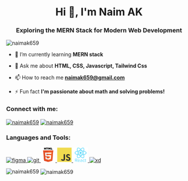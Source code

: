 <h1 align="center">Hi 👋, I'm Naim AK</h1>
<h3 align="center">Exploring the MERN Stack for Modern Web Development</h3>

<p align="left"> <img src="https://komarev.com/ghpvc/?username=naimak659&label=Profile%20views&color=0e75b6&style=flat" alt="naimak659" /> </p>

- 🌱 I’m currently learning **MERN stack**

- 💬 Ask me about **HTML, CSS, Javascript, Tailwind Css**

- 📫 How to reach me **naimak659@gmail.com**

- ⚡ Fun fact **I'm passionate about math and solving problems!**

<h3 align="left">Connect with me:</h3>
<p align="left">
<a href="https://twitter.com/naimak659" target="blank"><img align="center" src="https://raw.githubusercontent.com/rahuldkjain/github-profile-readme-generator/master/src/images/icons/Social/twitter.svg" alt="naimak659" height="30" width="40" /></a>
<a href="https://instagram.com/naimak659" target="blank"><img align="center" src="https://raw.githubusercontent.com/rahuldkjain/github-profile-readme-generator/master/src/images/icons/Social/instagram.svg" alt="naimak659" height="30" width="40" /></a>
</p>

<h3 align="left">Languages and Tools:</h3>
<p align="left"> <a href="https://www.figma.com/" target="_blank" rel="noreferrer"> <img src="https://www.vectorlogo.zone/logos/figma/figma-icon.svg" alt="figma" width="40" height="40"/> </a> <a href="https://git-scm.com/" target="_blank" rel="noreferrer"> <img src="https://www.vectorlogo.zone/logos/git-scm/git-scm-icon.svg" alt="git" width="40" height="40"/> </a> <a href="https://www.w3.org/html/" target="_blank" rel="noreferrer"> <img src="https://raw.githubusercontent.com/devicons/devicon/master/icons/html5/html5-original-wordmark.svg" alt="html5" width="40" height="40"/> </a> <a href="https://developer.mozilla.org/en-US/docs/Web/JavaScript" target="_blank" rel="noreferrer"> <img src="https://raw.githubusercontent.com/devicons/devicon/master/icons/javascript/javascript-original.svg" alt="javascript" width="40" height="40"/> </a> <a href="https://reactjs.org/" target="_blank" rel="noreferrer"> <img src="https://raw.githubusercontent.com/devicons/devicon/master/icons/react/react-original-wordmark.svg" alt="react" width="40" height="40"/> </a> <a href="https://www.adobe.com/products/xd.html" target="_blank" rel="noreferrer"> <img src="https://cdn.worldvectorlogo.com/logos/adobe-xd.svg" alt="xd" width="40" height="40"/> </a> </p>

<p><img align="left" src="https://github-readme-stats.vercel.app/api/top-langs?username=naimak659&show_icons=true&locale=en&layout=compact" alt="naimak659" /></p>

<p>&nbsp;<img align="center" src="https://github-readme-stats.vercel.app/api?username=naimak659&show_icons=true&locale=en" alt="naimak659" /></p>
